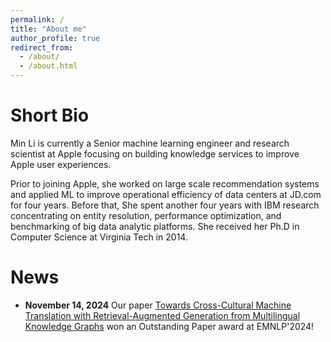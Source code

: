 ```yaml
---
permalink: /
title: "About me"
author_profile: true
redirect_from: 
  - /about/
  - /about.html
---
```



Short Bio
======
Min Li is currently a Senior machine learning engineer and research scientist at Apple focusing on  building knowledge services to improve Apple user experiences. 

Prior to joining Apple, she worked on large scale recommendation systems and applied ML to improve operational efficiency of data centers at JD.com for four years. Before that, She spent another four years with IBM research concentrating on entity resolution, performance optimization, and benchmarking of big data analytic platforms. She received her Ph.D in Computer Science at Virginia Tech in 2014.

News
======

- __November 14, 2024__ Our paper [Towards Cross-Cultural Machine Translation with Retrieval-Augmented Generation from Multilingual Knowledge Graphs](https://t.co/m6Ex3bG8Vc) won an Outstanding Paper award at EMNLP'2024!
